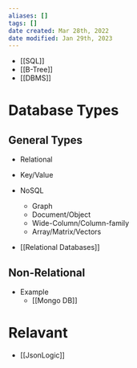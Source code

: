 ```yaml
---
aliases: []
tags: []
date created: Mar 28th, 2022
date modified: Jan 29th, 2023
---
```

- [[SQL]]
- [[B-Tree]]
- [[DBMS]]

# Database Types

## General Types
- Relational
- Key/Value 
- NoSQL
	- Graph
	- Document/Object
	- Wide-Column/Column-family 
	- Array/Matrix/Vectors

- [[Relational Databases]]

## Non-Relational
- Example
	- [[Mongo DB]]

# Relavant
- [[JsonLogic]]